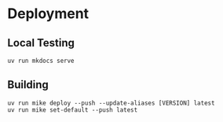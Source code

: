 # Deployment

## Local Testing
```
uv run mkdocs serve
```

## Building
```
uv run mike deploy --push --update-aliases [VERSION] latest
uv run mike set-default --push latest
```